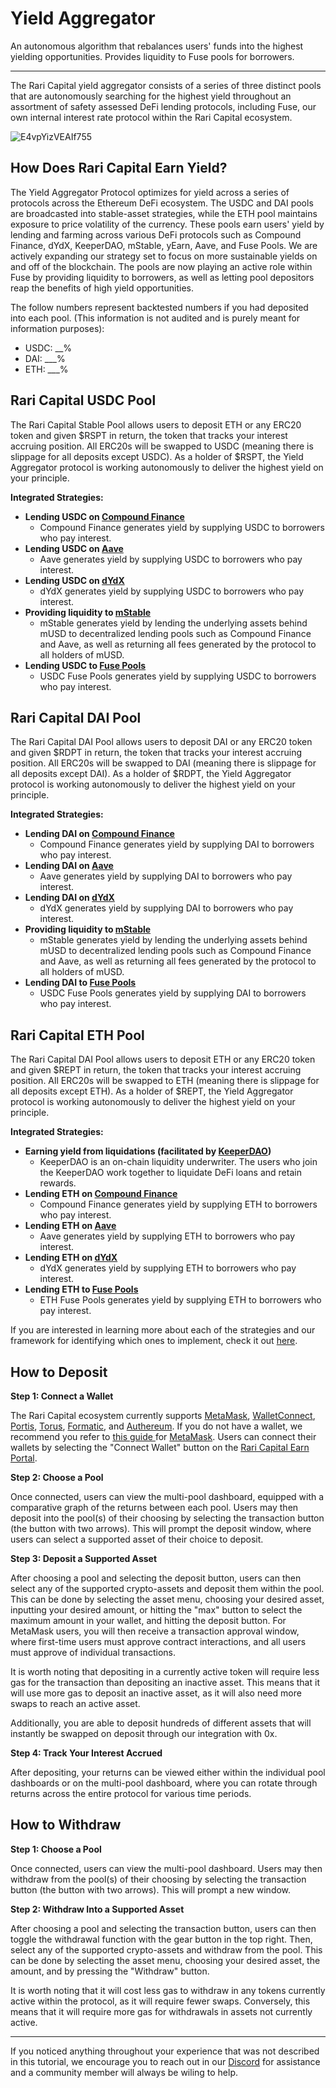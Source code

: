 # Yield Aggregator

An autonomous algorithm that rebalances users' funds into the highest yielding opportunities. Provides liquidity to Fuse pools for borrowers.

------

The Rari Capital yield aggregator consists of a series of three distinct pools that are autonomously searching for the highest yield throughout an assortment of safety assessed DeFi lending protocols, including Fuse, our own internal interest rate protocol within the Rari Capital ecosystem.

![E4vpYizVEAIf755](https://user-images.githubusercontent.com/50163445/123555712-36a93300-d73c-11eb-870f-72ac74a2b87d.jpg)

## How Does Rari Capital Earn Yield?

The Yield Aggregator Protocol optimizes for yield across a series of protocols across the Ethereum DeFi ecosystem. The USDC and DAI pools are broadcasted into stable-asset strategies, while the ETH pool maintains exposure to price volatility of the currency. These pools earn users' yield by lending and farming across various DeFi protocols such as Compound Finance, dYdX, KeeperDAO, mStable, yEarn, Aave, and Fuse Pools. We are actively expanding our strategy set to focus on more sustainable yields on and off of the blockchain. The pools are now playing an active role within Fuse by providing liquidity to borrowers, as well as letting pool depositors reap the benefits of high yield opportunities.

The follow numbers represent backtested numbers if you had deposited into each pool. (This information is not audited and is purely meant for information purposes):

- USDC: __% 
- DAI: ___% 
- ETH: ___% 

## Rari Capital USDC Pool

The Rari Capital Stable Pool allows users to deposit ETH or any ERC20 token and given $RSPT in return, the token that tracks your interest accruing position. All ERC20s will be swapped to USDC (meaning there is slippage for all deposits except USDC). As a holder of $RSPT, the Yield Aggregator protocol is working autonomously to deliver the highest yield on your principle.

**Integrated Strategies:**

- **Lending USDC on [Compound Finance](https://compound.finance/)**
  - Compound Finance generates yield by supplying USDC to borrowers who pay interest. 
- **Lending USDC on [Aave](https://aave.com/)**
  - Aave generates yield by supplying USDC to borrowers who pay interest. 
- **Lending USDC on [dYdX](https://dydx.exchange/)**
  - dYdX generates yield by supplying USDC to borrowers who pay interest. 
- **Providing liquidity to [mStable](https://mstable.org/)**
  - mStable generates yield by lending the underlying assets behind mUSD to decentralized lending pools such as Compound Finance and Aave, as well as returning all fees generated by the protocol to all holders of mUSD. 
- **Lending USDC to [Fuse Pools](app.rari.capital/fuse)**
  - USDC Fuse Pools generates yield by supplying USDC to borrowers who pay interest. 

## Rari Capital DAI Pool

The Rari Capital DAI Pool allows users to deposit DAI or any ERC20 token and given $RDPT in return, the token that tracks your interest accruing position. All ERC20s will be swapped to DAI (meaning there is slippage for all deposits except DAI). As a holder of $RDPT, the Yield Aggregator protocol is working autonomously to deliver the highest yield on your principle.

**Integrated Strategies:**

- **Lending DAI on [Compound Finance](https://compound.finance/)**
  - Compound Finance generates yield by supplying DAI to borrowers who pay interest. 
- **Lending DAI on [Aave](https://aave.com/)**
  - Aave generates yield by supplying DAI to borrowers who pay interest. 
- **Lending DAI on [dYdX](https://dydx.exchange/)**
  - dYdX generates yield by supplying DAI to borrowers who pay interest. 
- **Providing liquidity to [mStable](https://mstable.org/)**
  - mStable generates yield by lending the underlying assets behind mUSD to decentralized lending pools such as Compound Finance and Aave, as well as returning all fees generated by the protocol to all holders of mUSD. 
- **Lending DAI to [Fuse Pools](app.rari.capital/fuse)**
  - USDC Fuse Pools generates yield by supplying DAI to borrowers who pay interest. 



## Rari Capital ETH Pool

The Rari Capital DAI Pool allows users to deposit ETH or any ERC20 token and given $REPT in return, the token that tracks your interest accruing position. All ERC20s will be swapped to ETH (meaning there is slippage for all deposits except ETH). As a holder of $REPT, the Yield Aggregator protocol is working autonomously to deliver the highest yield on your principle.

**Integrated Strategies:**

- **Earning yield from liquidations (facilitated by [KeeperDAO](https://app.keeperdao.com/))**
  - KeeperDAO is an on-chain liquidity underwriter. The users who join the KeeperDAO work together to liquidate DeFi loans and retain rewards. 
- **Lending ETH on [Compound Finance](https://compound.finance/)**
  - Compound Finance generates yield by supplying ETH to borrowers who pay interest. 
- **Lending ETH on [Aave](https://aave.com/)**
  - Aave generates yield by supplying ETH to borrowers who pay interest. 
- **Lending ETH on [dYdX](https://dydx.exchange/)**
  - dYdX generates yield by supplying ETH to borrowers who pay interest. 
- **Lending ETH to [Fuse Pools](app.rari.capital/fuse)**
  - ETH Fuse Pools generates yield by supplying ETH to borrowers who pay interest. 

If you are interested in learning more about each of the strategies and our framework for identifying which ones to implement, check it out [here](https://www.notion.so/Rari-Strategy-Assessment-Framework-2d1edffcf80f4750973f6e90e97b70a4).

## How to Deposit

**Step 1: Connect a Wallet**

The Rari Capital ecosystem currently supports [MetaMask](metamask.io), [WalletConnect](walletconnect.org), [Portis](portis.io), [Torus](https://tor.us/), [Formatic](https://fortmatic.com/), and [Authereum](https://authereum.com/). If you do not have a wallet, we recommend you refer to [this guide ](https://metamask.zendesk.com/hc/en-us/articles/360015489531-Getting-Started-With-MetaMask-Part-1)for [MetaMask](Metamask.io). Users can connect their wallets by selecting the "Connect Wallet" button on the [Rari Capital Earn Portal](https://app.rari.capital/Earn).

**Step 2: Choose a Pool**

Once connected, users can view the multi-pool dashboard, equipped with a comparative graph of the returns between each pool. Users may then deposit into the pool(s) of their choosing by selecting the transaction button (the button with two arrows). This will prompt the deposit window, where users can select a supported asset of their choice to deposit.

**Step 3: Deposit a Supported Asset**

After choosing a pool and selecting the deposit button, users can then select any of the supported crypto-assets and deposit them within the pool. This can be done by selecting the asset menu, choosing your desired asset, inputting your desired amount, or hitting the "max" button to select the maximum amount in your wallet, and hitting the deposit button. For MetaMask users, you will then receive a transaction approval window, where first-time users must approve contract interactions, and all users must approve of individual transactions.

It is worth noting that depositing in a currently active token will require less gas for the transaction than depositing an inactive asset. This means that it will use more gas to deposit an inactive asset, as it will also need more swaps to reach an active asset.

Additionally, you are able to deposit hundreds of different assets that will instantly be swapped on deposit through our integration with 0x.

**Step 4: Track Your Interest Accrued**

After depositing, your returns can be viewed either within the individual pool dashboards or on the multi-pool dashboard, where you can rotate through returns across the entire protocol for various time periods.

## How to Withdraw

**Step 1: Choose a Pool**

Once connected, users can view the multi-pool dashboard. Users may then withdraw from the pool(s) of their choosing by selecting the transaction button (the button with two arrows). This will prompt a new window.

**Step 2: Withdraw Into a Supported Asset**

After choosing a pool and selecting the transaction button, users can then toggle the withdrawal function with the gear button in the top right. Then, select any of the supported crypto-assets and withdraw from the pool. This can be done by selecting the asset menu, choosing your desired asset, the amount, and by pressing the "Withdraw" button.

It is worth noting that it will cost less gas to withdraw in any tokens currently active within the protocol, as it will require fewer swaps. Conversely, this means that it will require more gas for withdrawals in assets not currently active.

------

If you noticed anything throughout your experience that was not described in this tutorial, we encourage you to reach out in our [Discord](Discord.xjfjfjdf) for assistance and a community member will always be wiling to help.